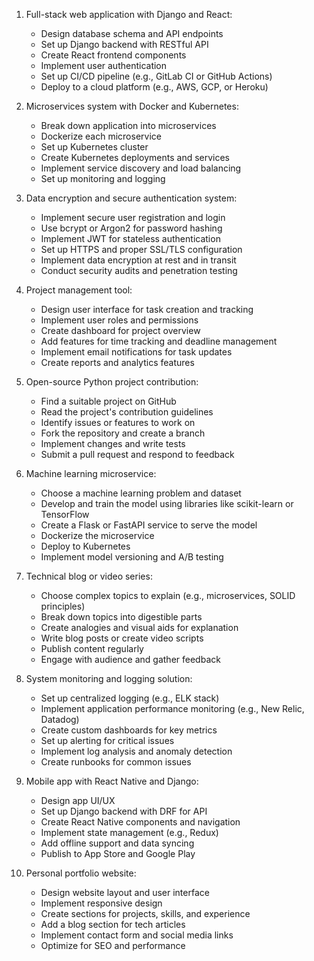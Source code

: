 1. Full-stack web application with Django and React:
   - Design database schema and API endpoints
   - Set up Django backend with RESTful API
   - Create React frontend components
   - Implement user authentication
   - Set up CI/CD pipeline (e.g., GitLab CI or GitHub Actions)
   - Deploy to a cloud platform (e.g., AWS, GCP, or Heroku)

2. Microservices system with Docker and Kubernetes:
   - Break down application into microservices
   - Dockerize each microservice
   - Set up Kubernetes cluster
   - Create Kubernetes deployments and services
   - Implement service discovery and load balancing
   - Set up monitoring and logging

3. Data encryption and secure authentication system:
   - Implement secure user registration and login
   - Use bcrypt or Argon2 for password hashing
   - Implement JWT for stateless authentication
   - Set up HTTPS and proper SSL/TLS configuration
   - Implement data encryption at rest and in transit
   - Conduct security audits and penetration testing

4. Project management tool:
   - Design user interface for task creation and tracking
   - Implement user roles and permissions
   - Create dashboard for project overview
   - Add features for time tracking and deadline management
   - Implement email notifications for task updates
   - Create reports and analytics features

5. Open-source Python project contribution:
   - Find a suitable project on GitHub
   - Read the project's contribution guidelines
   - Identify issues or features to work on
   - Fork the repository and create a branch
   - Implement changes and write tests
   - Submit a pull request and respond to feedback

6. Machine learning microservice:
   - Choose a machine learning problem and dataset
   - Develop and train the model using libraries like scikit-learn or TensorFlow
   - Create a Flask or FastAPI service to serve the model
   - Dockerize the microservice
   - Deploy to Kubernetes
   - Implement model versioning and A/B testing

7. Technical blog or video series:
   - Choose complex topics to explain (e.g., microservices, SOLID principles)
   - Break down topics into digestible parts
   - Create analogies and visual aids for explanation
   - Write blog posts or create video scripts
   - Publish content regularly
   - Engage with audience and gather feedback

8. System monitoring and logging solution:
   - Set up centralized logging (e.g., ELK stack)
   - Implement application performance monitoring (e.g., New Relic, Datadog)
   - Create custom dashboards for key metrics
   - Set up alerting for critical issues
   - Implement log analysis and anomaly detection
   - Create runbooks for common issues

9. Mobile app with React Native and Django:
   - Design app UI/UX
   - Set up Django backend with DRF for API
   - Create React Native components and navigation
   - Implement state management (e.g., Redux)
   - Add offline support and data syncing
   - Publish to App Store and Google Play

10. Personal portfolio website:
    - Design website layout and user interface
    - Implement responsive design
    - Create sections for projects, skills, and experience
    - Add a blog section for tech articles
    - Implement contact form and social media links
    - Optimize for SEO and performance